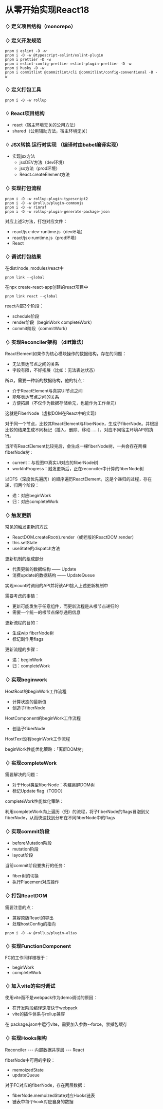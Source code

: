 # 从零开始实现React18

### ♢ 定义项目结构（monorepo）

###  ♢ 定义开发规范
```
pnpm i eslint -D -w
pnpm i -D -w @typescript-eslint/eslint-plugin 
pnpm i prettier -D -w
pnpm i eslint-config-prettier eslint-plugin-prettier -D -w
pnpm i husky -D -w
pnpm i commitlint @commitlint/cli @commitlint/config-conventional -D -w
```
###  ♢ 定义打包工具
```
pnpm i -D -w rollup
```
###  ♢ React项目结构
- react（宿主环境无关的公用方法）
- shared（公用辅助方法，宿主环境无关）

###  ♢ JSX转换 运行时实现 （编译时由babel编译实现）
- 实现jsx方法
  - jsxDEV方法（dev环境）
  - jsx方法（prod环境）
  - React.createElement方法

###  ♢ 实现打包流程
```
pnpm i -D -w rollup-plugin-typescript2
pnpm i -D -w @rollup/plugin-commonjs
pnpm i -D -w rimraf
pnpm i -D -w rollup-plugin-generate-package-json
```
对应上述3方法，打包对应文件：
- react/jsx-dev-runtime.js（dev环境）
- react/jsx-rumtime.js（prod环境）
- React

###  ♢ 调试打包结果

在dist/node_modules/react中
```
pnpm link --global
```
在npx create-react-app创建的react项目中
```
pnpm link react --global
```

react内部3个阶段：

- schedule阶段
- render阶段（beginWork completeWork）
- commit阶段（commitWork）

###  ♢ 实现Reconciler架构 （diff算法）

ReactElement如果作为核心模块操作的数据结构，存在的问题：
- 无法表达节点之间的关系
- 字段有限，不好拓展（比如：无法表达状态）

所以，需要一种新的数据结构，他的特点：
- 介于ReactElement与真实UI节点之间
- 能够表达节点之间的关系
- 方便拓展（不仅作为数据存储单元，也能作为工作单元）

这就是FiberNode（虚拟DOM在React中的实现）

对于同一个节点，比较其ReactElement与fiberNode，生成子fiberNode。并根据比较的结果生成不同标记（插入、删除、移动......），对应不同宿主环境API的执行。

当所有ReactElement比较完后，会生成一棵fiberNode树，一共会存在两棵fiberNode树：
- current：与视图中真实UI对应的fiberNode树
- workInProgress：触发更新后，正在reconciler中计算的fiberNode树

以DFS（深度优先遍历）的顺序遍历ReactElement，这是个递归的过程，存在递、归两个阶段：
- 递：对应beginWork
- 归：对应completeWork

###  ♢ 触发更新

常见的触发更新的方式
- ReactDOM.createRoot().render（或老版的ReactDOM.render）
- this.setState
- useState的dispatch方法
 
更新机制的组成部分
- 代表更新的数据结构 —— Update
- 消费update的数据结构 —— UpdateQueue

实现mount时调用的API并将该API接入上述更新机制中

需要考虑的事情：
- 更新可能发生于任意组件，而更新流程是从根节点递归的
- 需要一个统一的根节点保存通用信息

更新流程的目的：

- 生成wip fiberNode树
- 标记副作用flags

更新流程的步骤：

- 递：beginWork
- 归：completeWork
###  ♢ 实现beginwork
HostRoot的beginWork工作流程
- 计算状态的最新值
- 创造子fiberNode

HostComponent的beginWork工作流程
- 创造子fiberNode

HostText没有beginWork工作流程

beginWork性能优化策略：「离屏DOM树」
###  ♢ 实现completeWork
需要解决的问题：
- 对于Host类型fiberNode：构建离屏DOM树
- 标记Update flag（TODO）

completeWork性能优化策略：

利用completeWork向上遍历（归）的流程，将子fiberNode的flags冒泡到父fiberNode，从而快速找到分布在不同fiberNode中的flags

###  ♢ 实现commit阶段
- beforeMutation阶段
- mutation阶段
- layout阶段
  
当前commit阶段要执行的任务：
- fiber树的切换
- 执行Placement对应操作
  
###  ♢ 打包ReactDOM
需要注意的点：

- 兼容原版React的导出
- 处理hostConfig的指向
```
pnpm i -D -w @rollup/plugin-alias
```

###  ♢ 实现FunctionComponent
FC的工作同样植根于：

- beginWork
- completeWork


###  ♢ 加入vite的实时调试
使用vite而不是webpack作为demo调试的原因：

- 在开发阶段编译速度快于webpack
- vite的插件体系与rollup兼容

在 package.json中运行vite，需要加入参数--force，禁掉包缓存

###  ♢ 实现Hooks架构

Reconciler  ---  内部数据共享层  ---  React

fiberNode中可用的字段：

- memoizedState
- updateQueue

对于FC对应的fiberNode，存在两层数据：

- fiberNode.memoizedState对应Hooks链表
- 链表中每个hook对应自身的数据